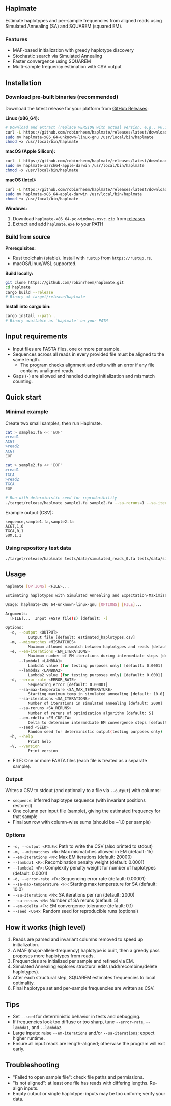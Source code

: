 ## Haplmate

Estimate haplotypes and per-sample frequencies from aligned reads using Simulated Annealing (SA) and SQUAREM (squared EM).

### Features
- MAF-based initialization with greedy haplotype discovery
- Stochastic search via Simulated Annealing
- Faster convergence using SQUAREM
- Multi-sample frequency estimation with CSV output

## Installation

### Download pre-built binaries (recommended)
Download the latest release for your platform from [GitHub Releases](https://github.com/robinrheem/haplmate/releases):

**Linux (x86_64):**
```bash
# Download and extract (replace VERSION with actual version, e.g., v0.1.0)
curl -L https://github.com/robinrheem/haplmate/releases/latest/download/haplmate-x86_64-unknown-linux-gnu.tar.gz | tar xz
sudo mv haplmate-x86_64-unknown-linux-gnu /usr/local/bin/haplmate
chmod +x /usr/local/bin/haplmate
```

**macOS (Apple Silicon):**
```bash
curl -L https://github.com/robinrheem/haplmate/releases/latest/download/haplmate-aarch64-apple-darwin.tar.gz | tar xz
sudo mv haplmate-aarch64-apple-darwin /usr/local/bin/haplmate
chmod +x /usr/local/bin/haplmate
```

**macOS (Intel):**
```bash
curl -L https://github.com/robinrheem/haplmate/releases/latest/download/haplmate-x86_64-apple-darwin.tar.gz | tar xz
sudo mv haplmate-x86_64-apple-darwin /usr/local/bin/haplmate
chmod +x /usr/local/bin/haplmate
```

**Windows:**
1. Download `haplmate-x86_64-pc-windows-msvc.zip` from [releases](https://github.com/robinrheem/haplmate/releases/latest)
2. Extract and add `haplmate.exe` to your PATH

### Build from source

**Prerequisites:**
- Rust toolchain (stable). Install with `rustup` from `https://rustup.rs`.
- macOS/Linux/WSL supported.

**Build locally:**
```bash
git clone https://github.com/robinrheem/haplmate.git
cd haplmate
cargo build --release
# Binary at target/release/haplmate
```

**Install into cargo bin:**
```bash
cargo install --path .
# Binary available as `haplmate` on your PATH
```

## Input requirements
- Input files are FASTA files, one or more per sample.
- Sequences across all reads in every provided file must be aligned to the same length.
  - The program checks alignment and exits with an error if any file contains unaligned reads.
- Gaps (`-`) are allowed and handled during initialization and mismatch counting.

## Quick start

### Minimal example
Create two small samples, then run Haplmate.
```bash
cat > sample1.fa << 'EOF'
>read1
ACGT
>read2
ACGT
EOF

cat > sample2.fa << 'EOF'
>read1
TGCA
>read2
TGCA
EOF

# Run with deterministic seed for reproducibility
./target/release/haplmate sample1.fa sample2.fa --sa-reruns=1 --sa-iterations=1 --lambda1=0.0 --lambda2=0.0 --seed=12345 --error-rate=0.04
```

Example output (CSV):
```text
sequence,sample1.fa,sample2.fa
ACGT,1,0
TGCA,0,1
SUM,1,1
```

### Using repository test data
```bash
./target/release/haplmate tests/data/simulated_reads_0.fa tests/data/simulated_reads_1.fa --seed=12345
```

## Usage

```bash
haplmate [OPTIONS] <FILE>...

Estimating haplotypes with Simulated Annealing and Expectation-Maximization

Usage: haplmate-x86_64-unknown-linux-gnu [OPTIONS] [FILE]...

Arguments:
  [FILE]...  Input FASTA file(s) [default: -]

Options:
  -o, --output <OUTPUT>
          Output file [default: estimated_haplotypes.csv]
  -m, --mismatches <MISMATCHES>
          Maximum allowed mismatch between haplotypes and reads [default: 15]
  -e, --em-iterations <EM_ITERATIONS>
          Maximum number of EM iterations during intermediate steps [default: 20000]
      --lambda1 <LAMBDA1>
          Lambda1 value (for testing purposes only) [default: 0.0001]
      --lambda2 <LAMBDA2>
          Lambda2 value (for testing purposes only) [default: 0.0001]
  -d, --error-rate <ERROR_RATE>
          Sequencing error [default: 0.00001]
      --sa-max-temperature <SA_MAX_TEMPERATURE>
          Starting maximum temp in simulated annealing [default: 10.0]
      --sa-iterations <SA_ITERATIONS>
          Number of iterations in simulated annealing [default: 2000]
      --sa-reruns <SA_RERUNS>
          Number of reruns of optimization algorithm [default: 5]
      --em-cdelta <EM_CDELTA>
          Delta to determine intermediate EM convergence steps [default: 0.1]
      --seed <SEED>
          Random seed for deterministic output(testing purposes only)
  -h, --help
          Print help
  -V, --version
          Print version
```

- FILE: One or more FASTA files (each file is treated as a separate sample).

### Output
Writes a CSV to stdout (and optionally to a file via `--output`) with columns:
- `sequence`: inferred haplotype sequence (with invariant positions restored)
- One column per input file (sample), giving the estimated frequency for that sample
- Final `SUM` row with column-wise sums (should be ~1.0 per sample)

### Options
- `-o, --output <FILE>`: Path to write the CSV (also printed to stdout)
- `-m, --mismatches <N>`: Max mismatches allowed in EM (default: 15)
- `--em-iterations <N>`: Max EM iterations (default: 20000)
- `--lambda1 <F>`: Recombination penalty weight (default: 0.0001)
- `--lambda2 <F>`: Complexity penalty weight for number of haplotypes (default: 0.0001)
- `-d, --error-rate <F>`: Sequencing error rate (default: 0.00001)
- `--sa-max-temperature <F>`: Starting max temperature for SA (default: 10.0)
- `--sa-iterations <N>`: SA iterations per run (default: 2000)
- `--sa-reruns <N>`: Number of SA reruns (default: 5)
- `--em-cdelta <F>`: EM convergence tolerance (default: 0.1)
- `--seed <U64>`: Random seed for reproducible runs (optional)

## How it works (high level)
1. Reads are parsed and invariant columns removed to speed up initialization.
2. A MAF (major-allele-frequency) haplotype is built, then a greedy pass proposes more haplotypes from reads.
3. Frequencies are initialized per sample and refined via EM.
4. Simulated Annealing explores structural edits (add/recombine/delete haplotypes).
5. After each structural step, SQUAREM estimates frequencies to local optimality.
6. Final haplotype set and per-sample frequencies are written as CSV.

## Tips
- Set `--seed` for deterministic behavior in tests and debugging.
- If frequencies look too diffuse or too sharp, tune `--error-rate`, `--lambda1`, and `--lambda2`.
- Large inputs: raise `--em-iterations` and/or `--sa-iterations`; expect higher runtime.
- Ensure all input reads are length-aligned; otherwise the program will exit early.

## Troubleshooting
- "Failed to open sample file": check file paths and permissions.
- "is not aligned": at least one file has reads with differing lengths. Re-align inputs.
- Empty output or single haplotype: inputs may be too uniform; verify your data.
